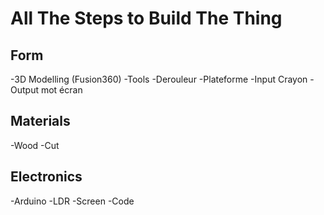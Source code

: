# All The Steps to Build The Thing

## Form

-3D Modelling (Fusion360)
-Tools
-Derouleur
-Plateforme
-Input Crayon
-Output mot écran

## Materials

-Wood
-Cut

## Electronics

-Arduino
-LDR
-Screen
-Code